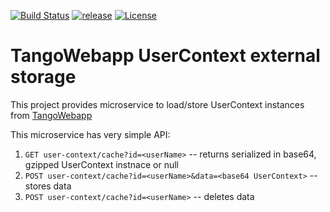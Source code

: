 [![Build Status](https://travis-ci.org/tango-controls-webapp/tango-webapp-user-context.svg?branch=master)](https://travis-ci.org/tango-controls-webapp/tango-webapp-user-context) 
[![release](https://img.shields.io/github/release/tango-controls-webapp/tango-webapp-user-context.svg?style=flat)](https://github.com/tango-controls-webapp/tango-webapp-user-context/releases/latest)
[![License](https://img.shields.io/badge/license-LGPL--3.0-blue.svg)](https://github.com/tango-controls-webapp/tango-webapp-user-context/blob/master/LICENSE)

# TangoWebapp UserContext external storage

This project provides microservice to load/store UserContext instances from [TangoWebapp](https://github.com/tango-controls/tango-webapp)

This microservice has very simple API:

1. `GET user-context/cache?id=<userName>` -- returns serialized in base64, gzipped UserContext instnace or null
2. `POST user-context/cache?id=<userName>&data=<base64 UserContext>` -- stores data
3. `POST user-context/cache?id=<userName>` -- deletes data
